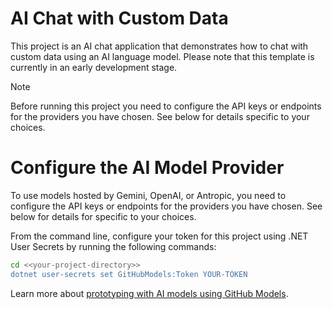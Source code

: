 # AI Chat with Custom Data

This project is an AI chat application that demonstrates how to chat with custom data using an AI language model. Please note that this template is currently in an early development stage.

>[!NOTE]
> Before running this project you need to configure the API keys or endpoints for the providers you have chosen. See below for details specific to your choices.

# Configure the AI Model Provider
To use models hosted by Gemini, OpenAI, or Antropic, you need to configure the API keys or endpoints for the providers you have chosen. See below for details for specific to your choices.

From the command line, configure your token for this project using .NET User Secrets by running the following commands:

```sh
cd <<your-project-directory>>
dotnet user-secrets set GitHubModels:Token YOUR-TOKEN
```

Learn more about [prototyping with AI models using GitHub Models](https://docs.github.com/github-models/prototyping-with-ai-models).

